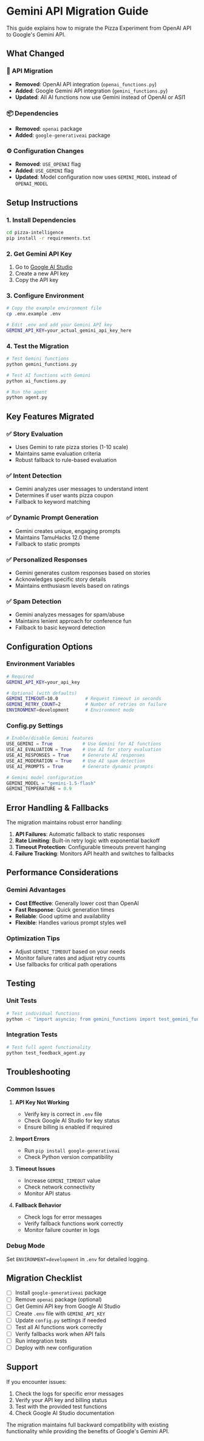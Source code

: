 # Gemini API Migration Guide

This guide explains how to migrate the Pizza Experiment from OpenAI API to Google's Gemini API.

## What Changed

### 🔄 API Migration
- **Removed**: OpenAI API integration (`openai_functions.py`)
- **Added**: Google Gemini API integration (`gemini_functions.py`)
- **Updated**: All AI functions now use Gemini instead of OpenAI or ASI1

### 📦 Dependencies
- **Removed**: `openai` package
- **Added**: `google-generativeai` package

### ⚙️ Configuration Changes
- **Removed**: `USE_OPENAI` flag
- **Added**: `USE_GEMINI` flag
- **Updated**: Model configuration now uses `GEMINI_MODEL` instead of `OPENAI_MODEL`

## Setup Instructions

### 1. Install Dependencies
```bash
cd pizza-intelligence
pip install -r requirements.txt
```

### 2. Get Gemini API Key
1. Go to [Google AI Studio](https://aistudio.google.com/app/apikey)
2. Create a new API key
3. Copy the API key

### 3. Configure Environment
```bash
# Copy the example environment file
cp .env.example .env

# Edit .env and add your Gemini API key
GEMINI_API_KEY=your_actual_gemini_api_key_here
```

### 4. Test the Migration
```bash
# Test Gemini functions
python gemini_functions.py

# Test AI functions with Gemini
python ai_functions.py

# Run the agent
python agent.py
```

## Key Features Migrated

### ✅ Story Evaluation
- Uses Gemini to rate pizza stories (1-10 scale)
- Maintains same evaluation criteria
- Robust fallback to rule-based evaluation

### ✅ Intent Detection
- Gemini analyzes user messages to understand intent
- Determines if user wants pizza coupon
- Fallback to keyword matching

### ✅ Dynamic Prompt Generation
- Gemini creates unique, engaging prompts
- Maintains TamuHacks 12.0 theme
- Fallback to static prompts

### ✅ Personalized Responses
- Gemini generates custom responses based on stories
- Acknowledges specific story details
- Maintains enthusiasm levels based on ratings

### ✅ Spam Detection
- Gemini analyzes messages for spam/abuse
- Maintains lenient approach for conference fun
- Fallback to basic keyword detection

## Configuration Options

### Environment Variables
```bash
# Required
GEMINI_API_KEY=your_api_key

# Optional (with defaults)
GEMINI_TIMEOUT=10.0          # Request timeout in seconds
GEMINI_RETRY_COUNT=2         # Number of retries on failure
ENVIRONMENT=development      # Environment mode
```

### Config.py Settings
```python
# Enable/disable Gemini features
USE_GEMINI = True           # Use Gemini for AI functions
USE_AI_EVALUATION = True    # Use AI for story evaluation
USE_AI_RESPONSES = True     # Generate AI responses
USE_AI_MODERATION = True    # Use AI spam detection
USE_AI_PROMPTS = True       # Generate dynamic prompts

# Gemini model configuration
GEMINI_MODEL = "gemini-1.5-flash"
GEMINI_TEMPERATURE = 0.9
```

## Error Handling & Fallbacks

The migration maintains robust error handling:

1. **API Failures**: Automatic fallback to static responses
2. **Rate Limiting**: Built-in retry logic with exponential backoff
3. **Timeout Protection**: Configurable timeouts prevent hanging
4. **Failure Tracking**: Monitors API health and switches to fallbacks

## Performance Considerations

### Gemini Advantages
- **Cost Effective**: Generally lower cost than OpenAI
- **Fast Response**: Quick generation times
- **Reliable**: Good uptime and availability
- **Flexible**: Handles various prompt styles well

### Optimization Tips
- Adjust `GEMINI_TIMEOUT` based on your needs
- Monitor failure rates and adjust retry counts
- Use fallbacks for critical path operations

## Testing

### Unit Tests
```bash
# Test individual functions
python -c "import asyncio; from gemini_functions import test_gemini_functions; asyncio.run(test_gemini_functions())"
```

### Integration Tests
```bash
# Test full agent functionality
python test_feedback_agent.py
```

## Troubleshooting

### Common Issues

1. **API Key Not Working**
   - Verify key is correct in `.env` file
   - Check Google AI Studio for key status
   - Ensure billing is enabled if required

2. **Import Errors**
   - Run `pip install google-generativeai`
   - Check Python version compatibility

3. **Timeout Issues**
   - Increase `GEMINI_TIMEOUT` value
   - Check network connectivity
   - Monitor API status

4. **Fallback Behavior**
   - Check logs for error messages
   - Verify fallback functions work correctly
   - Monitor failure counter in logs

### Debug Mode
Set `ENVIRONMENT=development` in `.env` for detailed logging.

## Migration Checklist

- [ ] Install `google-generativeai` package
- [ ] Remove `openai` package (optional)
- [ ] Get Gemini API key from Google AI Studio
- [ ] Create `.env` file with `GEMINI_API_KEY`
- [ ] Update `config.py` settings if needed
- [ ] Test all AI functions work correctly
- [ ] Verify fallbacks work when API fails
- [ ] Run integration tests
- [ ] Deploy with new configuration

## Support

If you encounter issues:
1. Check the logs for specific error messages
2. Verify your API key and billing status
3. Test with the provided test functions
4. Check Google AI Studio documentation

The migration maintains full backward compatibility with existing functionality while providing the benefits of Google's Gemini API.